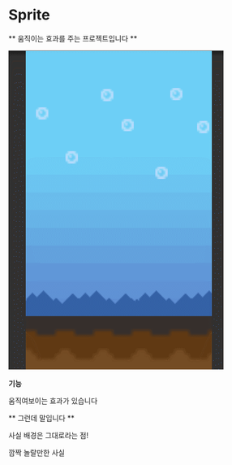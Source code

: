 # Sprite
** 움직이는 효과를 주는 프로젝트입니다 **

![switch](./Image/GIF.gif)

**기능**

움직여보이는 효과가 있습니다 <br>

** 그런데 말입니다 **

사실 배경은 그대로라는 점! <br>

깜짝 놀랄만한 사실 <br>